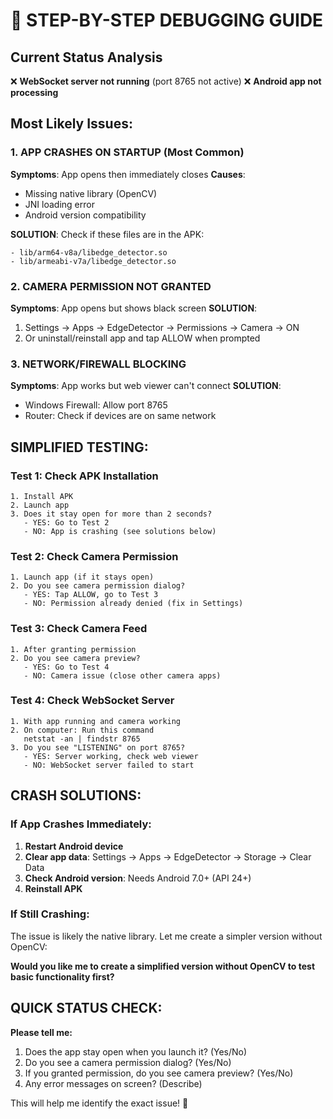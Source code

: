 # 🔧 STEP-BY-STEP DEBUGGING GUIDE

## Current Status Analysis

❌ **WebSocket server not running** (port 8765 not active)
❌ **Android app not processing**

## Most Likely Issues:

### 1. **APP CRASHES ON STARTUP** (Most Common)

**Symptoms**: App opens then immediately closes
**Causes**:

- Missing native library (OpenCV)
- JNI loading error
- Android version compatibility

**SOLUTION**: Check if these files are in the APK:

```
- lib/arm64-v8a/libedge_detector.so
- lib/armeabi-v7a/libedge_detector.so
```

### 2. **CAMERA PERMISSION NOT GRANTED**

**Symptoms**: App opens but shows black screen
**SOLUTION**:

1. Settings → Apps → EdgeDetector → Permissions → Camera → ON
2. Or uninstall/reinstall app and tap ALLOW when prompted

### 3. **NETWORK/FIREWALL BLOCKING**

**Symptoms**: App works but web viewer can't connect
**SOLUTION**:

- Windows Firewall: Allow port 8765
- Router: Check if devices are on same network

## SIMPLIFIED TESTING:

### Test 1: Check APK Installation

```
1. Install APK
2. Launch app
3. Does it stay open for more than 2 seconds?
   - YES: Go to Test 2
   - NO: App is crashing (see solutions below)
```

### Test 2: Check Camera Permission

```
1. Launch app (if it stays open)
2. Do you see camera permission dialog?
   - YES: Tap ALLOW, go to Test 3
   - NO: Permission already denied (fix in Settings)
```

### Test 3: Check Camera Feed

```
1. After granting permission
2. Do you see camera preview?
   - YES: Go to Test 4
   - NO: Camera issue (close other camera apps)
```

### Test 4: Check WebSocket Server

```
1. With app running and camera working
2. On computer: Run this command
   netstat -an | findstr 8765
3. Do you see "LISTENING" on port 8765?
   - YES: Server working, check web viewer
   - NO: WebSocket server failed to start
```

## CRASH SOLUTIONS:

### If App Crashes Immediately:

1. **Restart Android device**
2. **Clear app data**: Settings → Apps → EdgeDetector → Storage → Clear Data
3. **Check Android version**: Needs Android 7.0+ (API 24+)
4. **Reinstall APK**

### If Still Crashing:

The issue is likely the native library. Let me create a simpler version without OpenCV:

**Would you like me to create a simplified version without OpenCV to test basic functionality first?**

## QUICK STATUS CHECK:

**Please tell me:**

1. Does the app stay open when you launch it? (Yes/No)
2. Do you see a camera permission dialog? (Yes/No)
3. If you granted permission, do you see camera preview? (Yes/No)
4. Any error messages on screen? (Describe)

This will help me identify the exact issue! 🎯
